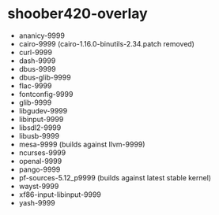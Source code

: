 # shoober420-overlay

* ananicy-9999
* cairo-9999 (cairo-1.16.0-binutils-2.34.patch removed)
* curl-9999
* dash-9999
* dbus-9999
* dbus-glib-9999
* flac-9999
* fontconfig-9999
* glib-9999
* libgudev-9999
* libinput-9999
* libsdl2-9999
* libusb-9999
* mesa-9999 (builds against llvm-9999)
* ncurses-9999
* openal-9999
* pango-9999
* pf-sources-5.12_p9999 (builds against latest stable kernel)
* wayst-9999
* xf86-input-libinput-9999
* yash-9999
